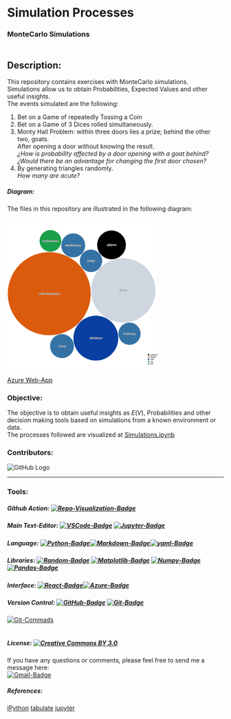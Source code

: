 # **Simulation Processes**
### **MonteCarlo Simulations** <br><br>

## **Description:**
This repository contains exercises with MonteCarlo simulations. 
<br>
Simulations allow us to obtain Probabilities, Expected Values and other useful insights. <br> 
The events simulated are the following:<br>

1. Bet on a Game of repeatedly Tossing a Coin 
2. Bet on a Game of 3 Dices rolled simultaneously.
3. Monty Hall Problem: within three doors lies a prize; behind the other two, goats.<br>
After opening a door without knowing the result.<br>*¿How is probability affected by a door opening with a goat behind?*<br>*¿Would there be an advantage for changing the first door chosen?*<br>     
4. By generating triangles randomly.<br>
*How many are acute?*

##### **Diagram:**
The files in this repository are illustrated in the following diagram:

<img src="diagram.svg" width="350" height="350">

[Azure Web-App](https://mango-dune-07a8b7110.1.azurestaticapps.net/?repo=EstebanMqz%2FMonteCarlo-Simulations)


### **Objective:**
The objective is to obtain useful insights as $E(V)$, Probabilities and other decision making tools based on simulations from a known environment or data.<br>
The processes followed are visualized at [Simulations.ipynb](https://github.com/EstebanMqz/MonteCarlo-Simulations/blob/main/MC-Simulations.ipynb)

### **Contributors:** 
![GitHub Logo](https://github.com/EstebanMqz.png?size=30)

---
### **Tools:**
##### Github Action:&nbsp;[![Repo-Visualization-Badge](https://img.shields.io/badge/Action-Visualization-020521?style=flat-square&logo=github&logoColor=white)](https://githubnext.com/projects/repo-visualization)<br>
##### Main Text-Editor:&nbsp;[![VSCode-Badge](https://img.shields.io/badge/VSCode-007ACC?style=flat-square&logo=visual-studio-code&logoColor=white)](https://code.visualstudio.com/)&nbsp;[![Jupyter-Badge](https://img.shields.io/badge/Jupyter-Notebook-orange.svg?style=flat-square&logo=Jupyter&logoColor=white)](https://jupyter.org)
##### Language:&nbsp;[![Python-Badge](https://img.shields.io/badge/Python-2b6dd6.svg?style=flat-square&logo=Python&logoColor=green)](https://www.python.org)[![Markdown-Badge](https://img.shields.io/badge/Markdown-000000.svg?style=flat-square&logo=Markdown&logoColor=white)](https://www.markdownguide.org)[![yaml-Badge](https://img.shields.io/badge/YAML-000000?style=flat-square&logo=yaml&logoColor=red)](https://yaml.org)
##### Libraries:&nbsp;[![Random-Badge](https://img.shields.io/badge/Random-000000?style=flat-square&logo=random&logoColor=white)](https://docs.python.org/3/library/random.html)&nbsp;[![Matplotlib-Badge](https://img.shields.io/badge/Matplotlib-013243?style=flat-square&logo=matplotlib&logoColor=white)](https://matplotlib.org)&nbsp;[![Numpy-Badge](https://img.shields.io/badge/Numpy-013243?style=flat-square&logo=numpy&logoColor=white)](https://numpy.org)&nbsp;[![Pandas-Badge](https://img.shields.io/badge/Pandas-150458?style=flat-square&logo=pandas&logoColor=white)](https://pandas.pydata.org)<br>
##### Interface:&nbsp;[![React-Badge](https://img.shields.io/badge/React-61DAFB?style=flat-square&logo=react&logoColor=black)](https://create-react-app.dev)[![Azure-Badge](https://img.shields.io/badge/Azure-0089D6?style=flat-square&logo=microsoft-azure&logoColor=white)](https://portal.azure.com/#allservices/category/All)<br>
##### Version Control:&nbsp;[![GitHub-Badge](https://img.shields.io/badge/GitHub-100000?style=flat-square&logo=github&logoColor=white)](https://github.com)&nbsp;[![Git-Badge](https://img.shields.io/badge/Git-F05032.svg?style=flat-square&logo=Git&logoColor=white)](https://git-scm.com)<br>
[![Git-Commads](https://img.shields.io/badge/Git%20Commands-gray?style=flat-square&logo=git&logoColor=white)](https://github.com/EstebanMqz/Git-Commands)<br><br>


##### License:&nbsp;[![Creative Commons BY 3.0](https://img.shields.io/badge/License-CC%20BY%203.0-lightgrey.svg?style=flat-square)](https://creativecommons.org/licenses/by/3.0/)<br>

If you have any questions or comments, please feel free to send me a message here:<br>
[![Gmail-Badge](https://img.shields.io/badge/Gmail-D14836?style=flat-square&logo=gmail&logoColor=white)](mailto:emarquez1895@gmail)


##### **References:**
[IPython](https://pypi.org/project/ipython/)
[tabulate](https://pypi.org/project/tabulate/)
[jupyter](https://pypi.org/project/jupyter/)	
